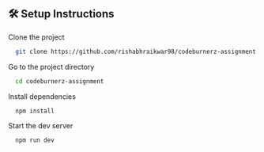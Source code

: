 
## 🛠 Setup Instructions

Clone the project

```bash
  git clone https://github.com/rishabhraikwar98/codeburnerz-assignment
```

Go to the project directory

```bash
  cd codeburnerz-assignment
```

Install dependencies

```bash
  npm install
```

Start the dev server

```bash
  npm run dev
```
